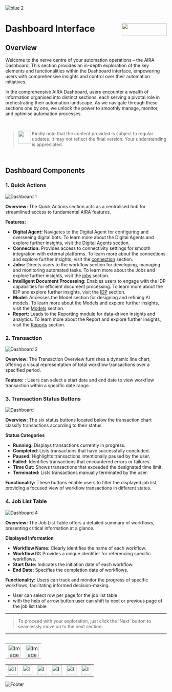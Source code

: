 ![blue 2](https://github.com/airacommunity/AIRA-User-Guide/assets/153823636/d8d04150-3b32-4b48-8485-07dc3c67fbaa)
# Dashboard Interface  <img align="right" width="140" height="40" src="https://github.com/airacommunity/AIRA-User-Guide-Images/blob/main/ARIA%20Logo%202.png?raw=true">

## Overview

Welcome to the nerve centre of your automation operations – the AIRA Dashboard. This section provides an in-depth exploration of the key elements and functionalities within the Dashboard interface, empowering users with comprehensive insights and control over their automation initiatives.

In the comprehensive AIRA Dashboard, users encounter a wealth of information organised into distinct sections, each serving a pivotal role in orchestrating their automation landscape. As we navigate through these sections one by one, we unlock the power to smoothly manage, monitor, and optimise automation processes.

<br>

> <img align="left" width="40" height="40" src="https://github.com/airacommunity/AIRA-User-Guide-Images/blob/main/Icon-Warning.png?raw=true"> Kindly note that the content provided is subject to regular updates. It may not reflect the final version. Your understanding is appreciated.

<br>


## Dashboard Components

### 1. Quick Actions

![Dashboard 1](https://github.com/airacommunity/AIRA-User-Guide-Images/blob/main/Dashboard%201.gif)

**Overview:** The Quick Actions section acts as a centralised hub for streamlined access to fundamental AIRA features.

**Features:**

-   **Digital Agent:** Navigates to the Digital Agent for configuring and overseeing digital bots. To learn more about the Digital Agents and explore further insights, visit the [Digital Agents]() section.
-   **Connection:** Provides access to connectivity settings for smooth integration with external platforms. To learn more about the connections and explore further insights, visit the [connection]() section.
-   **Jobs:** Directs users to the workflow section for developing, managing and monitoring automated tasks. To learn more about the Jobs and explore further insights, visit the [jobs]() section.
-   **Intelligent Document Processing:** Enables users to engage with the IDP capabilities for efficient document processing. To learn more about the IDP and explore further insights, visit the [IDP]() section. 
-   **Model**: Accesses the Model section for designing and refining AI models. To learn more about the Models and explore further insights, visit the [Models]() section.  
-   **Report:** Leads to the Reporting module for data-driven insights and analytics. To learn more about the Report and explore further insights, visit the [Reports]() section.
    

### 2. Transaction

![Dashboard 2](https://github.com/airacommunity/AIRA-User-Guide-Images/blob/main/Dashboard%202.gif)

**Overview**: The Transaction Overview furnishes a dynamic line chart, offering a visual representation of total workflow transactions over a specified period.

**Feature:** : Users can select a start date and end date to view workflow transaction within a specific date range.


### 3. Transaction Status Buttons

![Dashboard](https://github.com/airacommunity/AIRA-User-Guide-Images/blob/main/Dashboard%203.gif)

**Overview:**  The six status buttons located below the transaction chart classify transactions according to their status.

**Status Categories**

-   **Running:** Displays transactions currently in progress.
-   **Completed**: Lists transactions that have successfully concluded.
-   **Paused:** Highlights transactions intentionally paused by the user.
-   **Failed:** Identifies transactions that encountered errors or failures.
-   **Time Out:** Shows transactions that exceeded the designated time limit.
-   **Terminated:** Lists transactions manually terminated by the user.
  
**Functionality:** These buttons enable users to filter the displayed job list, providing a focused view of workflow transactions in different states.

### 4. Job List Table

![Dashboard 4](https://github.com/airacommunity/AIRA-User-Guide-Images/blob/main/Dashboard%204.gif)

**Overview:** The Job List Table offers a detailed summary of workflows, presenting critical information at a glance.

**Displayed Information**

-   **Workflow Name:** Clearly identifies the name of each workflow.
-   **Workflow ID:** Provides a unique identifier for referencing specific workflows.
-   **Start Date:** Indicates the initiation date of each workflow.
-   **End Date:** Specifies the completion date of workflows.

**Functionality:** Users can track and monitor the progress of specific workflows, facilitating informed decision-making.

- User can select row per page for the job list table
- with the help of arrow button user can shift to next or previous page of the job list table

----

> To proceed with your exploration, just click the 'Next' button to seamlessly move on to the next section.

---

<table align="right" border="0">
    <tr>
      <td align="center"><a href="https://github.com/airacommunity/AIRA-User-Guide/blob/main/D.%20Getting%20Started%20with%20AIRA.md"><img src="https://github.com/airacommunity/AIRA-User-Guide-Images/blob/main/icon-previous.png" alt="Image 5" width="40" height="40"></a></td>
      <td align="center"><a href="https://github.com/airacommunity/AIRA-User-Guide/blob/main/F.%20Workflow%20Creation%20Guide.md"><img src="https://github.com/airacommunity/AIRA-User-Guide-Images/blob/main/icon-next.png" alt="Image 5" width="40" height="40"></a></td>
    </tr>
</table>

<br>
<br>
<br>

<table border="0" align="center">
  <tr>
    <td align="center"><a href="https://aira.fr/"><img src="https://github.com/airacommunity/AIRA-User-Guide-Images/blob/main/icon-website.png?raw=true" alt="Image 5" width="30" height="30"></a></td>
    <td><a href="https://www.linkedin.com/company/aira-rpa/"><img src="https://github.com/airacommunity/AIRA-User-Guide-Images/blob/main/icon%20-%20linkedin.png?raw=true" alt="Image 1" width="30" height="30"></a></td>
    <td><a href="https://www.instagram.com/connect_aira/"><img src="https://github.com/airacommunity/AIRA-User-Guide-Images/blob/main/icon-instagram.png?raw=true" alt="Image 2" width="30" height="30"></a></td>
    <td><a href="https://www.youtube.com/channel/UCHHCcwQrx-_19sAhu-2R4ww"><img src="https://github.com/airacommunity/AIRA-User-Guide-Images/blob/main/icon%20-%20youtube.png?raw=true" alt="Image 3" width="30" height="30"></a></td>
    <td><a href="https://twitter.com/Aira_RPA"><img src="https://github.com/airacommunity/AIRA-User-Guide-Images/blob/main/icon%20-%20twitter.png?raw=true" alt="Image 4" width="30" height="30"></a></td>
    <td><a href="mailto:connect@aira.fr"><img src="https://github.com/airacommunity/AIRA-User-Guide-Images/blob/main/icon%20-%20gmail.png?raw=true" alt="Image 6" width="30" height="30"></a></td>
  </tr>
</table>


![Footer](https://github.com/airacommunity/AIRA-User-Guide/assets/153823636/6bb25f04-ad9c-476c-b653-c3c1dac1a868)

